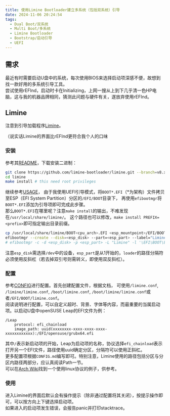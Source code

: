 ```yaml
---
title: 使用Limine Bootloader建立多系统（包括双系统）引导
date: 2024-11-06 20:24:54
tags:
  - Dual Boot/双系统
  - Multi Boot/多系统
  - Limine Bootloader
  - Bootstrap/启动引导
  - UEFI
---
```


## 需求
最近有时需要启动U盘中的系统，每次使用BIOS来选择启动项深感不便，故想到找一款好用的多系统引导工具。  
尝试使用rEFInd，启动时卡在Initializing，上网一搜从上到下几乎清一色HP电脑，这与我的机器品牌相同，猜测此问题与硬件有关，遂放弃使用rEFInd。

## Limine
注意到引导加载程序[Limine](https://limine-bootloader.org/)。

<!-- more -->

（说实话Limine的界面比rEFInd更符合我个人的口味

### 安装
参考其[README](https://github.com/limine-bootloader/limine/blob/v8.x/README.md)，下载安装二进制：
```bash
git clone https://github.com/limine-bootloader/limine.git --branch=v8.x-binary --depth=1
cd limine
make install # this need root privileges
```
继续参考[USAGE](https://github.com/limine-bootloader/limine/blob/v8.x/USAGE.md)，
由于我使用UEFI引导模式，将`BOOT*.EFI`（\*为架构）文件拷贝至ESP（EFI System Partition）分区的`/EFI/BOOT`目录下，
再使用`efibootmgr`将`BOOT*.EFI`添加为引导项即可完成此步骤。  
那么`BOOT*.EFI`在哪里呢？注意`make install`的输出，不难发现在`/usr/local/share/limine/`。
这个路径也可以修改，`make install PREFIX=<prefix>`即可指定输出目录前缀。
```bash
cp /usr/local/share/limine/BOOT<cpu_arch>.EFI <esp_mountpoint>/EFI/BOOT/ # root privileges needed
efibootmgr --create --disk=<esp_disk> --part=<esp_part> --label="Limine" --loader='\EFI\BOOT\BOOT<cpu_arch>.efi' # backslashes!
# efibootmgr -c -d <esp_disk> -p <esp_part> -L "Limine" -l '\EFI\BOOT\BOOT<cpu_arch>.efi'
```
注意`esp_disk`需选择`/dev`中的设备，`esp_part`是从1开始的，`loader`的路径分隔符必须使用反斜杠（若去掉双引号则需转义，即使用双反斜杠）。

### 配置
参考[CONFIG](https://github.com/limine-bootloader/limine/blob/v8.x/CONFIG.md)进行配置。首先创建配置文件，根据文档，
可使用`/limine.conf`, `/limine/limine.conf`, `/boot/limine.conf`, `/boot/limine/limine.conf`或者`/EFI/BOOT/limine.conf`。  
阅读说明进行配置，可以自定义超时、背景、字体等内容，而最重要的当属启动项。以启动U盘中openSUSE Leap的EFI文件为例：
```
/Leap
    protocol: efi_chainload
    image_path: uuid(xxxxxxxx-xxxx-xxxx-xxxx-xxxxxxxxxxxx):/EFI/opensuse/grubx64.efi
```
其中`/`表示新启动项的开始，Leap为启动项的名称，协议选择`efi_chainload`表示打开另一个EFI文件，路径使用uuid确定分区，分隔符可以使用正斜杠。  
更多配置项根据`CONFIG.md`编写即可。特别注意，Limine使用的路径包括分区与分区内路径两部分，应认真阅读Path一节。  
可以在[Arch Wiki](https://wiki.archlinux.org/title/Limine#Configuration)找到一个使用linux协议的例子，供参考。

### 使用
进入Limine的界面后默认会有操作提示（除非通过配置将其关闭），按提示操作即可，可以按方向上下键选择启动项。  
如果进入的启动项发生错误，会报告panic并打印stacktrace。
